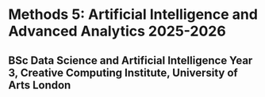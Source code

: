# Methods 5: Artificial Intelligence and Advanced Analytics 2025-2026

## BSc Data Science and Artificial Intelligence Year 3, Creative Computing Institute, University of Arts London
